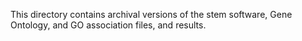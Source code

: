 This directory contains archival versions of the stem software, Gene Ontology, and GO association files, and results.
